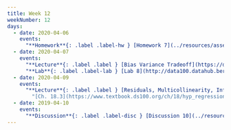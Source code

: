```yaml
---
title: Week 12
weekNumber: 12
days:
  - date: 2020-04-06
    events:
      "**Homework**{: .label .label-hw } [Homework 7](../resources/assets/homework/hw7.pdf) (due Apr. 13)":
  - date: 2020-04-07
    events:
      "**Lecture**{: .label .label } [Bias Variance Tradeoff](https://drive.google.com/a/berkeley.edu/file/d/1sdWDg7t2mzYMWinH8G9370DZXJmQNgJg/view?usp=sharing) ([Derivation](../resources/assets/lectures/lec21/Derivation.html)) ([video](https://www.youtube.com/playlist?list=PLQCcNQgUcDfpw29nciQKDflawuILgaERS))":
      "**Lab**{: .label .label-lab } [Lab 8](http://data100.datahub.berkeley.edu/hub/user-redirect/git-sync?repo=https://github.com/DS-100/sp20&subPath=lab/lab08/) (due Apr. 13)":
  - date: 2020-04-09
    events:
      "**Lecture**{: .label .label } [Residuals, Multicollinearity, Inference](https://drive.google.com/open?id=1Zn4dMVH-Im1_nl4IgLOwdw6pG7BJGLuo) ([demo](../resources/assets/lectures/lec22/Lec22_Demo.html))":
        "[Ch. 18.3](https://www.textbook.ds100.org/ch/18/hyp_regression.html)"
  - date: 2019-04-10
    events:
      "**Discussion**{: .label .label-disc } [Discussion 10](../resources/assets/discussions/disc10.pdf) ([solutions](../resources/assets/discussions/disc10_sol.pdf)) ([video](https://www.youtube.com/playlist?list=PLQCcNQgUcDfq7IhrDyiHvoIEVL7Nty6gj))":
---
```

